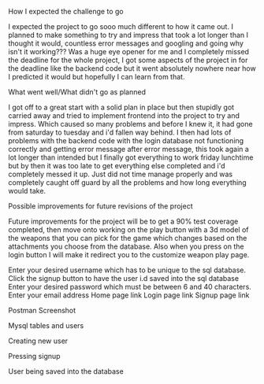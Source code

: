 How I expected the challenge to go 

I expected the project to go sooo much different to how it came out. I planned to make something to try
and impress that took a lot longer than I thought it would, countless
error messages and googling and going why isn't it working??? Was a huge
eye opener for me and I completely missed the deadline for the whole
project, I got some aspects of the project in for the deadline like the
backend code but it went absolutely nowhere near how I predicted it
would but hopefully I can learn from that.

What went well/What didn't go as planned 

I got off to a great start  with a solid plan in place but then stupidly got carried away and tried to
implement frontend into the project to try and impress. Which caused so
many problems and before I knew it, it had gone from saturday to tuesday
and i'd fallen way behind. I then had lots of problems with the backend
code with the login database not functioning correctly and getting error
message after error message, this took again a lot longer than intended
but I finally got everything to work friday lunchtime but by then it was
too late to get everything else completed and i'd completely messed it
up. Just did not time manage properly and was completely caught off
guard by all the problems and how long everything would take.

Possible improvements for future revisions of the project

Future improvements for the project will be to get a 90% test coverage
completed, then move onto working on the play button with a 3d model of
the weapons that you can pick for the game which changes based on the
attachments you choose from the database. Also when you press on the
login button I will make it redirect you to the customize weapon play
page.


Enter your desired username which has to be unique to the sql database.
Click the signup button to have the user i.d saved into the sql database
Enter your desired password which must be between 6 and 40 characters.
Enter your email address Home page link Login page link Signup page link

Postman Screenshot

Mysql tables and users

Creating new user

Pressing signup

User being saved into the database
